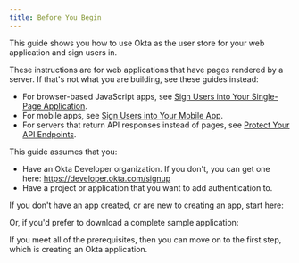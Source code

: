 ```yaml
---
title: Before You Begin
---
```


This guide shows you how to use Okta as the user store for your web application and sign users in. 

These instructions are for web applications that have pages rendered by a server. If that's not what you are building, see these guides instead:

* For browser-based JavaScript apps, see [Sign Users into Your Single-Page Application](/guides/sign-into-spa).
* For mobile apps, see [Sign Users into Your Mobile App](/guides/sign-into-mobile-app).
* For servers that return API responses instead of pages, see [Protect Your API Endpoints](/guides/protect-your-api).

This guide assumes that you:

* Have an Okta Developer organization. If you don't, you can get one here: <https://developer.okta.com/signup>
* Have a project or application that you want to add authentication to.

If you don't have an app created, or are new to creating an app, start here:

<StackSelector snippet="create-app"/>

Or, if you'd prefer to download a complete sample application:

<StackSelector snippet="samples"/>

If you meet all of the prerequisites, then you can move on to the first step, which is creating an Okta application.

<NextSectionLink/>
